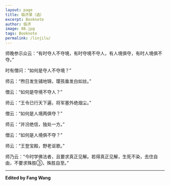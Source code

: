 ```yaml
---
layout: page
title: 临济录（选）
excerpt: Booknote
author: 临济
image: 88.jpg
tags: Booknote
permalink: /linjilu/
---
```

师晚参示众云：“有时夺人不夺境，有时夺境不夺人，有人境俱夺，有时人境俱不夺。”

时有僧问：“如何是夺人不夺境？”

师云：“煦日发生铺地锦，璎孩垂发白如丝。”

僧云：“如何是夺境不夺人？”

师云：“王令已行天下遍，将军塞外绝烟尘。”

僧云：“如何是人境两俱夺？”

师云：“并汾绝信，独处一方。”

僧云：“如何是人境俱不夺？”

师云：“王登宝殿，野老讴歌。”

师乃云：“今时学佛法者，且要求真正见解。若得真正见解，生死不染，去住自由，不要求殊胜③，殊胜自至。”



****

**Edited by Fang Wang**  

